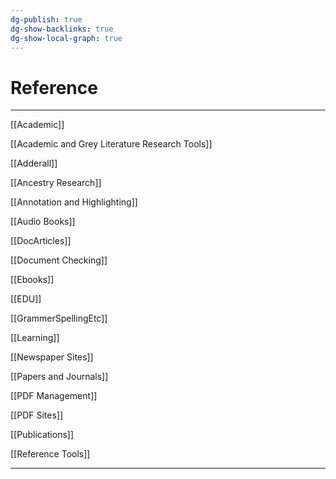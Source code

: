 ```yaml
---
dg-publish: true
dg-show-backlinks: true
dg-show-local-graph: true
---
```

# Reference

---

[[Academic]]

[[Academic and Grey Literature Research Tools]]

[[Adderall]]

[[Ancestry Research]]

[[Annotation and Highlighting]]

[[Audio Books]]

[[DocArticles]]

[[Document Checking]]

[[Ebooks]]

[[EDU]]

[[GrammerSpellingEtc]]

[[Learning]]

[[Newspaper Sites]]

[[Papers and Journals]]

[[PDF Management]]

[[PDF Sites]]

[[Publications]]

[[Reference Tools]]

----